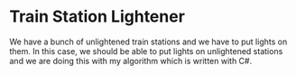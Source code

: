 # Train Station Lightener
We have a bunch of unlightened train stations and we have to put lights on them.
In this case, we should be able to put lights on unlightened stations and we are doing this with my algorithm which is written with C#.
